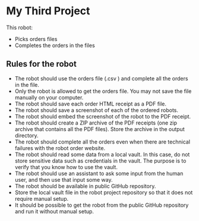 # My Third Project

This robot:

* Picks orders files
* Completes the orders in the files

## Rules for the robot

* The robot should use the orders file (.csv ) and complete all the orders in the file.
* Only the robot is allowed to get the orders file. You may not save the file manually on your computer.
* The robot should save each order HTML receipt as a PDF file.
* The robot should save a screenshot of each of the ordered robots.
* The robot should embed the screenshot of the robot to the PDF receipt.
* The robot should create a ZIP archive of the PDF receipts (one zip archive that contains all the PDF files). Store the archive in the output directory.
* The robot should complete all the orders even when there are technical failures with the robot order website.
* The robot should read some data from a local vault. In this case, do not store sensitive data such as credentials in the vault. The purpose is to verify that you know how to use the vault.
* The robot should use an assistant to ask some input from the human user, and then use that input some way.
* The robot should be available in public GitHub repository.
* Store the local vault file in the robot project repository so that it does not require manual setup.
* It should be possible to get the robot from the public GitHub repository and run it without manual setup.
